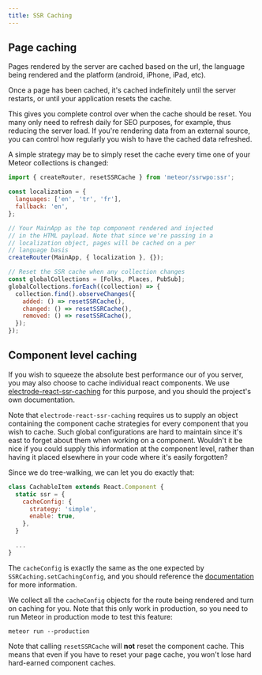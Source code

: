 ```yaml
---
title: SSR Caching
---
```


## Page caching

Pages rendered by the server are cached based on the url, the language being rendered
and the platform (android, iPhone, iPad, etc).

Once a page has been cached, it's cached indefinitely until the server restarts, or
until your application resets the cache.

This gives you complete control over when the cache should be reset. You many only
need to refresh daily for SEO purposes, for example, thus reducing the server load.
If you're rendering data from an external source, you can control how regularly you
wish to have the cached data refreshed.

A simple strategy may be to simply reset the cache every time one of your Meteor collections
is changed:

````javascript
import { createRouter, resetSSRCache } from 'meteor/ssrwpo:ssr';

const localization = {
  languages: ['en', 'tr', 'fr'],
  fallback: 'en',
};

// Your MainApp as the top component rendered and injected
// in the HTML payload. Note that since we're passing in a
// localization object, pages will be cached on a per
// language basis
createRouter(MainApp, { localization }, {});

// Reset the SSR cache when any collection changes
const globalCollections = [Folks, Places, PubSub];
globalCollections.forEach((collection) => {
  collection.find().observeChanges({
    added: () => resetSSRCache(),
    changed: () => resetSSRCache(),
    removed: () => resetSSRCache(),
  });
});
````

## Component level caching

If you wish to squeeze the absolute best performance our of you server, you may also
choose to cache individual react components. We use
[electrode-react-ssr-caching](https://github.com/electrode-io/electrode-react-ssr-caching)
for this purpose, and you should the project's own documentation.

Note that `electrode-react-ssr-caching` requires us to supply an object containing
the component cache strategies for every component that you wish to cache.
Such global configurations are hard to maintain since it's east to forget about them
when working on a component. Wouldn't it be nice if you could supply this information at
the component level, rather than having it placed elsewhere in your code where
it's easily forgotten?

Since we do tree-walking, we can let you do exactly that:

````javascript
class CachableItem extends React.Component {
  static ssr = {
    cacheConfig: {
      strategy: 'simple',
      enable: true,
    },
  }

  ...
}
````

The `cacheConfig` is exactly the same as the one expected by `SSRCaching.setCachingConfig`,
and you should reference the [documentation](https://github.com/electrode-io/electrode-react-ssr-caching)
for more information.

We collect all the `cacheConfig` objects for the route being rendered and turn on caching
for you. Note that this only work in production, so you need to run Meteor in production mode
to test this feature:

````
meteor run --production
````

Note that calling `resetSSRCache` will **not** reset the component cache. This means that even
if you have to reset your page cache, you won't lose hard hard-earned component caches.

